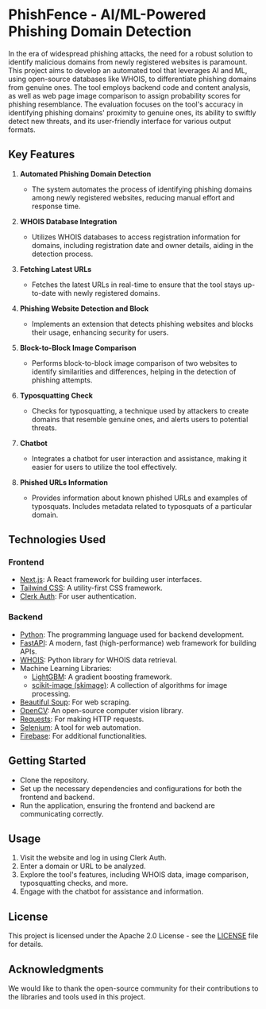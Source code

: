 # PhishFence - AI/ML-Powered Phishing Domain Detection

In the era of widespread phishing attacks, the need for a robust solution to identify malicious domains from newly registered websites is paramount. This project aims to develop an automated tool that leverages AI and ML, using open-source databases like WHOIS, to differentiate phishing domains from genuine ones. The tool employs backend code and content analysis, as well as web page image comparison to assign probability scores for phishing resemblance. The evaluation focuses on the tool's accuracy in identifying phishing domains' proximity to genuine ones, its ability to swiftly detect new threats, and its user-friendly interface for various output formats.

## Key Features

1. **Automated Phishing Domain Detection**

    - The system automates the process of identifying phishing domains among newly registered websites, reducing manual effort and response time.

2. **WHOIS Database Integration**

    - Utilizes WHOIS databases to access registration information for domains, including registration date and owner details, aiding in the detection process.

3. **Fetching Latest URLs**

    - Fetches the latest URLs in real-time to ensure that the tool stays up-to-date with newly registered domains.

4. **Phishing Website Detection and Block**

    - Implements an extension that detects phishing websites and blocks their usage, enhancing security for users.

5. **Block-to-Block Image Comparison**

    - Performs block-to-block image comparison of two websites to identify similarities and differences, helping in the detection of phishing attempts.

6. **Typosquatting Check**

    - Checks for typosquatting, a technique used by attackers to create domains that resemble genuine ones, and alerts users to potential threats.

7. **Chatbot**

    - Integrates a chatbot for user interaction and assistance, making it easier for users to utilize the tool effectively.

8. **Phished URLs Information**
    - Provides information about known phished URLs and examples of typosquats. Includes metadata related to typosquats of a particular domain.

## Technologies Used

### Frontend

-   [Next.js](https://nextjs.org/): A React framework for building user interfaces.
-   [Tailwind CSS](https://tailwindcss.com/): A utility-first CSS framework.
-   [Clerk Auth](https://clerk.dev/): For user authentication.

### Backend

-   [Python](https://www.python.org/): The programming language used for backend development.
-   [FastAPI](https://fastapi.tiangolo.com/): A modern, fast (high-performance) web framework for building APIs.
-   [WHOIS](https://pypi.org/project/python-whois/): Python library for WHOIS data retrieval.
-   Machine Learning Libraries:
    -   [LightGBM](https://lightgbm.readthedocs.io/en/latest/): A gradient boosting framework.
    -   [scikit-image (skimage)](https://scikit-image.org/): A collection of algorithms for image processing.
-   [Beautiful Soup](https://www.crummy.com/software/BeautifulSoup/bs4/doc/): For web scraping.
-   [OpenCV](https://opencv.org/): An open-source computer vision library.
-   [Requests](https://requests.readthedocs.io/en/master/): For making HTTP requests.
-   [Selenium](https://selenium-python.readthedocs.io/): A tool for web automation.
-   [Firebase](https://firebase.google.com/): For additional functionalities.

## Getting Started

-   Clone the repository.
-   Set up the necessary dependencies and configurations for both the frontend and backend.
-   Run the application, ensuring the frontend and backend are communicating correctly.

## Usage

1. Visit the website and log in using Clerk Auth.
2. Enter a domain or URL to be analyzed.
3. Explore the tool's features, including WHOIS data, image comparison, typosquatting checks, and more.
4. Engage with the chatbot for assistance and information.

## License

This project is licensed under the Apache 2.0 License - see the [LICENSE](LICENSE) file for details.

## Acknowledgments

We would like to thank the open-source community for their contributions to the libraries and tools used in this project.

